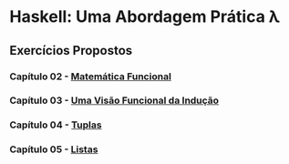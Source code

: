 # Haskell: Uma Abordagem Prática λ

## Exercícios Propostos

### Capítulo 02 - [Matemática Funcional](https://github.com/lis-r-barreto/haskell-uma-abordagem-pratica/tree/main/Cap-2)

### Capítulo 03 - [Uma Visão Funcional da Indução](https://github.com/lis-r-barreto/haskell-uma-abordagem-pratica/tree/main/Cap-3)

### Capítulo 04 - [Tuplas](https://github.com/lis-r-barreto/haskell-uma-abordagem-pratica/tree/main/Cap-4)

### Capítulo 05 - [Listas](https://github.com/lis-r-barreto/haskell-uma-abordagem-pratica/tree/main/Cap-5)

